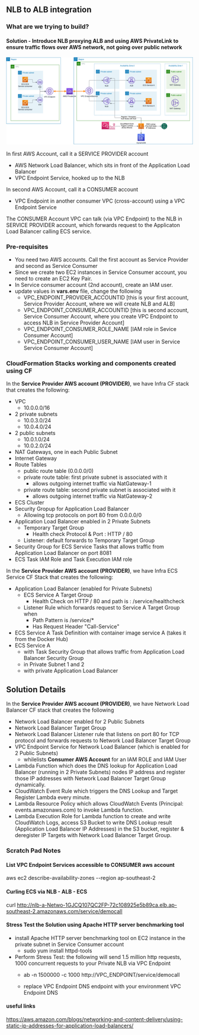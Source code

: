 ## NLB to ALB integration

### What are we trying to build?

#### Solution - Introduce NLB proxying ALB and using AWS PrivateLink to ensure traffic flows over AWS network, not going over public network
![](./images/nlb-alb-integration-Solution.png)

In first AWS Account, call it a SERVICE PROVIDER account
- AWS Network Load Balancer, which sits in front of the Application Load Balancer
- VPC Endpoint Service, hooked up to the NLB

In second AWS Account, call it a CONSUMER account
- VPC Endpoint in another consumer VPC (cross-account) using a VPC Endpoint Service

The CONSUMER Account VPC can talk (via VPC Endpoint) to the NLB in SERVICE PROVIDER account, which forwards request to the Applicaton Load Balancer calling ECS service.

### Pre-requisites
- You need two AWS accounts. Call the first account as Service Provider and second as Service Consumer
- Since we create two EC2 instances in Service Consumer account, you  need to create an EC2 Key Pair.
- In Service consumer account (2nd account), create an IAM user.
- update values in **vars.env** file, change the following
    - VPC_ENDPOINT_PROVIDER_ACCOUNTID  [this is your first account, Service Provider Account, where we will create NLB and ALB]
    - VPC_ENDPOINT_CONSUMER_ACCOUNTID  [this is second account, Service Consumer Account, where you create VPC Endpoint to access NLB in Service Provider Account]
    - VPC_ENDPOINT_CONSUMER_ROLE_NAME [IAM role in Sevice Consumer Account]
    - VPC_ENDPOINT_CONSUMER_USER_NAME [IAM user in Service Service Consumer Account]

### CloudFormation Stacks working and components created using CF
In the **Service Provider AWS account (PROVIDER)**, we have Infra CF stack that creates the following:
- VPC
    - 10.0.0.0/16
- 2 private subnets
    - 10.0.3.0/24
    - 10.0.4.0/24
- 2 public subnets
    - 10.0.1.0/24
    - 10.0.2.0/24
- NAT Gateways, one in each Public Subnet
- Internet Gateway
- Route Tables
    - public route table (0.0.0.0/0)
    - private route table: first private subnet is associated with it
        - allows outgoing internet traffic via NatGateway-1
    - private route table: second private subnet is associated with it
        - allows outgoing internet traffic via NatGateway-2
- ECS Cluster
- Security Gropup for Application Load Balancer
    - Allowing tcp protocols on port 80 from 0.0.0.0/0
- Application Load Balancer enabled in 2 Private Subnets
    - Temporary Target Group
        - Health check Protocol & Port : HTTP / 80
    - Listener: default forwards to Temporary Target Group
- Security Group for ECS Service Tasks that allows traffic from Application Load Balancer on port 8081
- ECS Task IAM Role and Task Execution IAM role


In the **Service Provider AWS account (PROVIDER)**, we have Infra ECS Service CF Stack that creates the following:
- Application Load Balancer (enabled for Private Subnets) 
    - ECS Service A Target Group 
        - Health Check on HTTP / 80 and path is : /service/healthcheck
    - Listener Rule which forwards request to Service A Target Group when 
        - Path Pattern is /service/*
        - Has Request Header "Call-Service"
- ECS Service A Task Definition with container image service A (takes it from the Docker Hub)
- ECS Service A
    - with Task Security Group that allows traffic from Application Load Balancer Security Group
    - in Private Subnet 1 and 2
    - with private Application Load Balancer

## Solution Details
In the **Service Provider AWS account (PROVIDER)**, we have Network Load Balancer CF stack that creates the following
- Network Load Balancer enabled for 2 Public Subnets
- Network Load Balancer Target Group
- Network Load Balancer Listener rule that listens on port 80 for TCP protocol and forwards requests to Network Load Balancer Target Group
- VPC Endpoint Service for Network Load Balancer (which is enabled for 2 Public Subnets)
    - whilelists **Consumer AWS Account** for an IAM ROLE and IAM User
- Lambda Function which does the DNS lookup for Application Load Balancer (running in 2 Private Subnets) nodes IP address and register those IP addresses with Network Load Balancer Target Group dynamically.
- CloudWatch Event Rule which triggers the DNS Lookup and Target Register Lambda every minute.
- Lambda Resource Policy which allows CloudWatch Events (Principal: events.amazonaws.com) to invoke Lambda function.
- Lambda Execution Role for Lambda function to create and write CloudWatch Logs, access S3 Bucket to write DNS Lookup result (Application Load Balancer IP Addresses) in the S3 bucket, register & deregister IP Targets with Network Load Balancer Target Group.



### Scratch Pad Notes

#### List VPC Endpoint Services accessible to CONSUMER aws account
aws ec2 describe-availability-zones --region ap-southeast-2

#### Curling ECS via NLB - ALB - ECS
curl http://nlb-a-Netwo-1GJCQ107QC2FP-72c108925e5b89ca.elb.ap-southeast-2.amazonaws.com/service/democall


#### Stress Test the Solution using Apache HTTP server benchmarking tool

- install Apache HTTP server benchmarking tool on EC2 instance in the private subnet in Service Consumer account
    - sudo yum install httpd-tools
- Perform Stress Test: the following will send 1.5 million http requests, 1000 concurrent requests to your Private NLB via VPC Endpoint
    - ab -n 1500000 -c 1000 http://VPC_ENDPOINT/service/democall

    - replace VPC Endpoint DNS endpoint with your environment VPC Endpoint DNS

#### useful links

https://aws.amazon.com/blogs/networking-and-content-delivery/using-static-ip-addresses-for-application-load-balancers/

